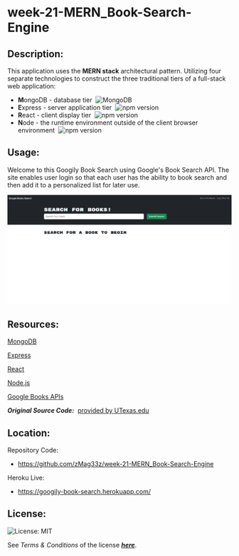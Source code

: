 # week-21-MERN_Book-Search-Engine

## Description:

This application uses the **MERN stack** architectural pattern. Utilizing four separate technologies to construct the three traditional tiers of a full-stack web application:
  - **M**ongoDB - database tier&nbsp;&nbsp;![MongoDB](https://img.shields.io/badge/MongoDB-v4.4.17-9cf)
  - **E**xpress - server application tier&nbsp;&nbsp;![npm version](https://img.shields.io/badge/express-v4.17.1-9cf)
  - **R**eact - client display tier&nbsp;&nbsp;![npm version](https://img.shields.io/badge/express-v4.17.1-9cf)
  - **N**ode - the runtime environment outside of the client browser environment&nbsp;&nbsp;![npm version](https://img.shields.io/badge/node-v18.12.1-9cf)

## Usage:

Welcome to this Googily Book Search using Google's Book Search API.  The site enables user login so that each user has the ability to book search and then add it to a personalized list for later use.

![Site Homepage](./assets/googily.png)

## Resources:

[MongoDB](https://www.mongodb.com/)

[Express](https://expressjs.com/)

[React](https://react.dev/)

[Node.js](https://nodejs.org/en/about)

[Google Books APIs](https://developers.google.com/books)

**_Original Source Code:_**&nbsp;&nbsp;[provided by UTexas.edu](https://techbootcamps.utexas.edu/coding/)

## Location:

Repository Code:
 - https://github.com/zMag33z/week-21-MERN_Book-Search-Engine

Heroku Live:
 - https://googily-book-search.herokuapp.com/

## License:
  
![License: MIT](https://img.shields.io/badge/license-MIT-brightgreen)
  
See *Terms & Conditions* of the license [***here***](https://opensource.org/licenses/MIT).
